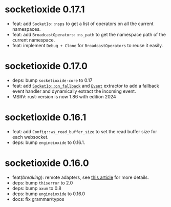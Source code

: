 # socketioxide 0.17.1
* feat: add `SocketIo::nsps` to get a list of operators on all the current namespaces.
* feat: add `BroadcastOperators::ns_path` to get the namespace path of the current namespace.
* feat: implement `Debug + Clone` for `BroadcastOperators` to reuse it easily.

# socketioxide 0.17.0
* deps: bump `socketioxide-core` to 0.17
* feat: add [`SocketIo::on_fallback`](https://docs.rs/socketioxide/latest/socketioxide/struct.SocketIo.html#method.on_fallback)
and [`Event`](https://docs.rs/socketioxide/latest/socketioxide/extract/struct.Event.html) extractor to add a fallback event handler and
dynamically extract the incoming event.
* MSRV: rust-version is now 1.86 with edition 2024

# socketioxide 0.16.1
* feat: add `Config::ws_read_buffer_size` to set the read buffer size for each websocket.
* deps: bump `engineioxide` to 0.16.1.

# socketioxide 0.16.0
* feat(*breaking*): remote adapters, see [this article](https://github.com/Totodore/socketioxide/discussions/440) for more details.
* deps: bump `thiserror` to 2.0
* deps: bump `axum` to 0.8
* deps: bump `engineioxide` to 0.16.0
* docs: fix grammar/typos
